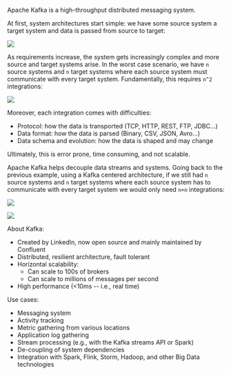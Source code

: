 Apache Kafka is a high-throughput distributed messaging system.

At first, system architectures start simple: we have some source system a target system and data is passed from source to target:

![](https://s3.amazonaws.com/gutucristian.github.io/Kafka/Screen+Shot+2020-06-01+at+5.54.47+PM.png)

As requirements increase, the system gets increasingly complex and more source and target systems arise. In the worst case scenario, we have `n` source systems and `n` target systems where each source system must communicate with every target system. Fundamentally, this requires `n^2` integrations:

![](https://s3.amazonaws.com/gutucristian.github.io/Kafka/Screen+Shot+2020-06-01+at+6.00.54+PM.png)

Moreover, each integration comes with difficulties:
- Protocol: how the data is transported (TCP, HTTP, REST, FTP, JDBC...)
- Data format: how the data is parsed (Binary, CSV, JSON, Avro...)
- Data schema and evolution: how the data is shaped and may change

Ultimately, this is error prone, time consuming, and not scalable.

Apache Kafka helps decouple data streams and systems. Going back to the previous example, using a Kafka centered architecture, if we still had `n` source systems and `n` target systems where each source system has to communicate with every target system we would only need `n+n` integrations:

![](https://s3.amazonaws.com/gutucristian.github.io/Kafka/Screen+Shot+2020-06-01+at+6.04.43+PM.png)

![](https://s3.amazonaws.com/gutucristian.github.io/Kafka/Screen+Shot+2020-06-01+at+6.11.47+PM.png)

About Kafka:
- Created by LinkedIn, now open source and mainly maintained by Confluent
- Distributed, resilient architecture, fault tolerant
- Horizontal scalability:
  - Can scale to 100s of brokers
  - Can scale to millions of messages per second
- High performance (<10ms -- i.e., real time)

Use cases:
- Messaging system
- Activity tracking
- Metric gathering from various locations
- Application log gathering
- Stream processing (e.g., with the Kafka streams API or Spark)
- De-coupling of system dependencies
- Integration with Spark, Flink, Storm, Hadoop, and other Big Data technologies
